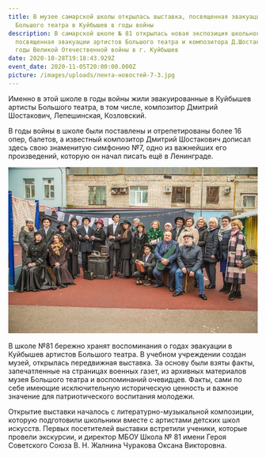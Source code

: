 ```yaml
---
title: В музее самарской школы открылась выставка, посвященная эвакуации
  Большого театра в Куйбышев в годы войны
description: В самарской школе № 81 открылась новая экспозиция школьного музея,
  посвященная эвакуации артистов Большого театра и композитора Д.Шостаковича в
  годы Великой Отечественной войны в г. Куйбышев
date: 2020-10-28T19:18:43.929Z
event_date: 2020-11-05T20:00:00.000Z
picture: /images/uploads/лента-новостей-7-3.jpg
---
```

Именно в этой школе в годы войны жили эвакуированные в Куйбышев артисты Большого театра, в том числе, композитор Дмитрий Шостакович, Лепешинская, Козловский.

В годы войны в школе были поставлены и отрепетированы более 16 опер, балетов, а известный композитор Дмитрий Шостакович дописал здесь свою знаменитую симфонию №7, одно из важнейших его произведений, которую он начал писать ещё в Ленинграде.

![](/images/uploads/лента-новостей-7-1.jpg)

В школе №81 бережно хранят воспоминания о годах эвакуации в Куйбышев артистов Большого театра. В учебном учреждении создан музей, открылась передвижная выставка. За основу были взяты факты, запечатленные на страницах военных газет, из архивных материалов музея Большого театра и воспоминаний очевидцев. Факты, сами по себе имеющие исключительную историческую ценность и важное значение для патриотического воспитания молодежи.

Открытие выставки началось с литературно-музыкальной композиции, которую подготовили школьники вместе с артистами детских школ искусств.  Первых посетителей выставки встретили ученики, которые провели экскурсии, и директор МБОУ Школа №  81 имени Героя Советского Союза В. Н. Жалнина Чуракова Оксана Викторовна.